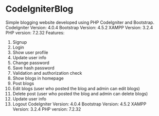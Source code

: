 # CodeIgniterBlog

Simple blogging website developed using PHP CodeIgniter and Bootstrap.
  CodeIgniter Version: 4.0.4
  Bootstrap Version: 4.5.2
  XAMPP Version: 3.2.4
  PHP version: 7.2.32
  Features:
  1. Signup
  2. Login
  3. Show user profile
  4. Update user info
  5. Change password
  6. Save hash password
  7. Validation and authorization check
  8. Show blogs in homepage
  9. Post blogs
  10. Edit blogs (user who posted the blog and admin can edit blogs)
  11. Delete post (user who posted the blog and admin can delete blogs)
  12. Update user info
  13. Logout
  CodeIgniter Version: 4.0.4
  Bootstrap Version: 4.5.2
  XAMPP Version: 3.2.4
  PHP version: 7.2.32
 
 
